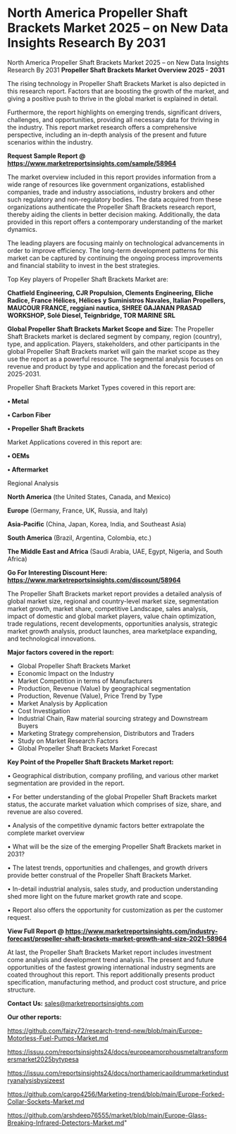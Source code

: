 # North America Propeller Shaft Brackets Market 2025 – on New Data Insights Research By 2031
North America Propeller Shaft Brackets Market 2025 – on New Data Insights Research By 2031
<Strong> Propeller Shaft Brackets Market Overview 2025 - 2031</strong>

The rising technology in Propeller Shaft Brackets Market is also depicted in this research report. Factors that are boosting the growth of the market, and giving a positive push to thrive in the global market is explained in detail.

Furthermore, the report highlights on emerging trends, significant drivers, challenges, and opportunities, providing all necessary data for thriving in the industry. This report market research offers a comprehensive perspective, including an in-depth analysis of the present and future scenarios within the industry.

<strong>Request Sample Report @ <a href=https://www.marketreportsinsights.com/sample/58964>https://www.marketreportsinsights.com/sample/58964</a></strong>

The market overview included in this report provides information from a wide range of resources like government organizations, established companies, trade and industry associations, industry brokers and other such regulatory and non-regulatory bodies. The data acquired from these organizations authenticate the Propeller Shaft Brackets research report, thereby aiding the clients in better decision making. Additionally, the data provided in this report offers a contemporary understanding of the market dynamics.

The leading players are focusing mainly on technological advancements in order to improve efficiency. The long-term development patterns for this market can be captured by continuing the ongoing process improvements and financial stability to invest in the best strategies.

Top Key players of Propeller Shaft Brackets Market are:

<strong>Chatfield Engineering, CJR Propulsion, Clements Engineering, Eliche Radice, France Hélices, Hélices y Suministros Navales, Italian Propellers, MAUCOUR FRANCE, reggiani nautica, SHREE GAJANAN PRASAD WORKSHOP, Solé Diesel, Teignbridge, TOR MARINE SRL</strong>

<strong><b>Global Propeller Shaft Brackets Market Scope and Size:</b></strong>
The Propeller Shaft Brackets market is declared segment by company, region (country), type, and application. Players, stakeholders, and other participants in the global Propeller Shaft Brackets market will gain the market scope as they use the report as a powerful resource. The segmental analysis focuses on revenue and product by type and application and the forecast period of 2025-2031.

Propeller Shaft Brackets Market Types covered in this report are:

<strong>• Metal

• Carbon Fiber

• Propeller Shaft Brackets</strong>

Market Applications covered in this report are:

<strong>• OEMs

• Aftermarket</strong> 

Regional Analysis

<strong>North America</strong> (the United States, Canada, and Mexico)

<strong>Europe</strong> (Germany, France, UK, Russia, and Italy)

<strong>Asia-Pacific</strong> (China, Japan, Korea, India, and Southeast Asia)

<strong>South America</strong> (Brazil, Argentina, Colombia, etc.)

<strong>The Middle East and Africa</strong> (Saudi Arabia, UAE, Egypt, Nigeria, and South Africa)

<strong>Go For Interesting Discount Here: <a href=https://www.marketreportsinsights.com/discount/58964>https://www.marketreportsinsights.com/discount/58964</a></strong>

The Propeller Shaft Brackets market report provides a detailed analysis of global market size, regional and country-level market size, segmentation market growth, market share, competitive Landscape, sales analysis, impact of domestic and global market players, value chain optimization, trade regulations, recent developments, opportunities analysis, strategic market growth analysis, product launches, area marketplace expanding, and technological innovations.

<strong><b>Major factors covered in the report:</b></strong>
<ul>
  <li>Global Propeller Shaft Brackets Market </li>
  <li>Economic Impact on the Industry</li>
  <li>Market Competition in terms of Manufacturers</li>
  <li>Production, Revenue (Value) by geographical segmentation</li>
  <li>Production, Revenue (Value), Price Trend by Type</li>
  <li>Market Analysis by Application</li>
  <li>Cost Investigation</li>
  <li>Industrial Chain, Raw material sourcing strategy and Downstream Buyers</li>
  <li>Marketing Strategy comprehension, Distributors and Traders</li>
  <li>Study on Market Research Factors</li>
  <li>Global Propeller Shaft Brackets Market Forecast</li>
</ul>

<strong><b>Key Point of the Propeller Shaft Brackets Market report:</b></strong>

• Geographical distribution, company profiling, and various other market segmentation are provided in the report.

• For better understanding of the global Propeller Shaft Brackets market status, the accurate market valuation which comprises of size, share, and revenue are also covered.

• Analysis of the competitive dynamic factors better extrapolate the complete market overview

• What will be the size of the emerging Propeller Shaft Brackets market in 2031?

• The latest trends, opportunities and challenges, and growth drivers provide better construal of the Propeller Shaft Brackets Market.

• In-detail industrial analysis, sales study, and production understanding shed more light on the future market growth rate and scope.

• Report also offers the opportunity for customization as per the customer request.

<strong><b>View Full Report @ <a href=https://www.marketreportsinsights.com/industry-forecast/propeller-shaft-brackets-market-growth-and-size-2021-58964>https://www.marketreportsinsights.com/industry-forecast/propeller-shaft-brackets-market-growth-and-size-2021-58964</a></b></strong>


At last, the Propeller Shaft Brackets Market report includes investment come analysis and development trend analysis. The present and future opportunities of the fastest growing international industry segments are coated throughout this report. This report additionally presents product specification, manufacturing method, and product cost structure, and price structure.

<strong>Contact Us:</strong>
sales@marketreportsinsights.com

<strong>Our other reports:</strong>

<a href=https://github.com/faizy72/research-trend-new/blob/main/Europe-Motorless-Fuel-Pumps-Market.md>https://github.com/faizy72/research-trend-new/blob/main/Europe-Motorless-Fuel-Pumps-Market.md</a>

<a href=https://issuu.com/reportsinsights24/docs/europeamorphousmetaltransformersmarket2025bytypesa>https://issuu.com/reportsinsights24/docs/europeamorphousmetaltransformersmarket2025bytypesa</a>

<a href=https://issuu.com/reportsinsights24/docs/northamericaoildrummarketindustryanalysisbysizeest>https://issuu.com/reportsinsights24/docs/northamericaoildrummarketindustryanalysisbysizeest</a>

<a href=https://github.com/cargo4256/Marketing-trend/blob/main/Europe-Forked-Collar-Sockets-Market.md>https://github.com/cargo4256/Marketing-trend/blob/main/Europe-Forked-Collar-Sockets-Market.md</a>

<a href=https://github.com/arshdeep76555/market/blob/main/Europe-Glass-Breaking-Infrared-Detectors-Market.md>https://github.com/arshdeep76555/market/blob/main/Europe-Glass-Breaking-Infrared-Detectors-Market.md</a>"
